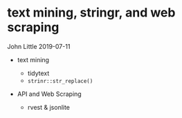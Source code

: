 text mining, stringr, and web scraping
================
John Little
2019-07-11

<!-- README.md is autogenerated from README.Rmd.  Please only edit README.Rmd -->

  - text mining
    
      - tidytext
      - `strinr::str_replace()`

  - API and Web Scraping
    
      - rvest & jsonlite
